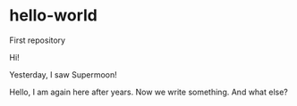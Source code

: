 # hello-world
First repository

Hi!

Yesterday, I saw Supermoon!


Hello, I am again here after years.
Now we write something.
And what else?

